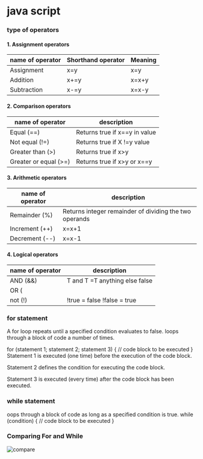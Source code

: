 # java script 
### type of operators
#### 1. Assignment operators

name of operator        | Shorthand operator   |  Meaning
------------------------|----------------------|------------
Assignment              | x=y                  | x=y
Addition                | x+=y                 | x=x+y
Subtraction             | x-=y                 | x=x-y


#### 2. Comparison operators

name of operator        | description   
------------------------|----------------------
Equal (==)              | Returns true if x==y in value
Not equal (!=)          | Returns true if X !=y value
Greater than (>)        | Returns true if x>y 
Greater or equal (>=)   | Returns true if x>y or x==y


#### 3. Arithmetic operators

name of operator        | description   
------------------------|----------------------
Remainder (%)           | Returns integer remainder of dividing the two operands
Increment (++)          | x=x+1
Decrement (--)          | x=x-1

#### 4. Logical operators

name of operator        | description   
------------------------|----------------------
AND (&&)                | T and T =T anything else false
OR (||)                 | F or F = F anything else true
not (!)                 | !true = false !false = true


### for statement
A for loop repeats until a specified condition evaluates to false.
loops through a block of code a number of times.

for (statement 1; statement 2; statement 3) {
  // code block to be executed
}
Statement 1 is executed (one time) before the execution of the code block.

Statement 2 defines the condition for executing the code block.

Statement 3 is executed (every time) after the code block has been executed.

### while statement
oops through a block of code as long as a specified condition is true.
while (condition) {
  // code block to be executed
}

### Comparing For and While
![compare](https://lh3.googleusercontent.com/proxy/E_8toCQCZRxoQgvl1Xw8ELYBF1wSgTR8m09y5vDRZsSlTTmbRUa9sfTTfP4r_TM0BSsPktTexd4BpF2AC1ejgN91m4NVdGWKHs5J7FEZAjvYmyMwmNLQlLKr0jsLl3yNCL0fRZN8_RY4)
